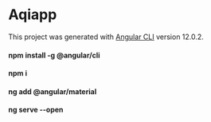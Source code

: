 # Aqiapp

This project was generated with [Angular CLI](https://github.com/angular/angular-cli) version 12.0.2.

#### npm install -g @angular/cli
#### npm i
#### ng add @angular/material
#### ng serve --open
